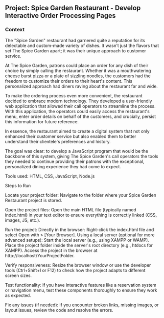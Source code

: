 ## Project: Spice Garden Restaurant - Develop Interactive Order Processing Pages

### Context

The "Spice Garden" restaurant had garnered quite a reputation for its delectable and custom-made variety of dishes. It wasn't just the flavors that set The Spice Garden apart; it was their unique approach to customer service.

At The Spice Garden, patrons could place an order for any dish of their choice by simply calling the restaurant. Whether it was a mouthwatering cheese burst pizza or a plate of sizzling noodles, the customers had the freedom to customize their orders to their heart's content. This personalized approach had diners raving about the restaurant far and wide.

To make the ordering process even more convenient, the restaurant decided to embrace modern technology. They developed a user-friendly web application that allowed their call operators to streamline the process. With this application, the operators could easily access the restaurant's menu, enter order details on behalf of the customers, and crucially, persist this information for future reference.

In essence, the restaurant aimed to create a digital system that not only enhanced their customer service but also enabled them to better understand their clientele's preferences and history.

The goal was clear: to develop a JavaScript program that would be the backbone of this system, giving The Spice Garden's call operators the tools they needed to continue providing their patrons with the exceptional, personalized dining experience they had come to expect.

Tools used: HTML, CSS, JavaScript, Node.js


Steps to Run

Locate your project folder:
Navigate to the folder where your Spice Garden Restaurant project is stored.

Open the project files:
Open the main HTML file (typically named index.html) in your text editor to ensure everything is correctly linked (CSS, images, JS, etc.).

Run the project:
Directly in the browser:
Right-click the index.html file and select Open with > [Your Browser].
Using a local server (optional for more advanced setups):
Start the local server (e.g., using XAMPP or WAMP).
Place the project folder inside the server's root directory (e.g., htdocs for XAMPP).
Access the project in the browser at http://localhost/YourProjectFolder.

Verify responsiveness:
Resize the browser window or use the developer tools (Ctrl+Shift+I or F12) to check how the project adapts to different screen sizes.

Test functionality:
If you have interactive features like a reservation system or navigation menu, test these components thoroughly to ensure they work as expected.

Fix any issues (if needed):
If you encounter broken links, missing images, or layout issues, review the code and resolve the errors.
